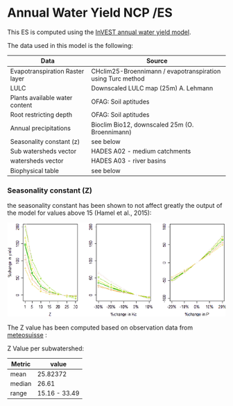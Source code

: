 # Annual Water Yield NCP /ES

This ES is computed using the [InVEST annual water yield model](https://storage.googleapis.com/releases.naturalcapitalproject.org/invest-userguide/latest/annual_water_yield.html). 

The data used in this model is the following: 

| Data                            | Source                                                      |
| ------------------------------- | ----------------------------------------------------------- |
| Evapotranspiration Raster layer | CHclim25-Broennimann / evapotranspiration using Turc method |
| LULC                            | Downscaled LULC map (25m) A. Lehmann                        |
| Plants available water content  | OFAG: Soil aptitudes                                        |
| Root restricting depth          | OFAG: Soil aptitudes                                        |
| Annual precipitations           | Bioclim Bio12, downscaled 25m (O. Broennimann)              |
| Seasonality constant (z)        | see below                                                   |
| Sub watersheds vector           | HADES A02 - medium catchments                               |
| watersheds vector               | HADES A03 - river basins                                    |
| Biophysical table               | see below                                                   |

### Seasonality constant (Z)

the seasonality constant has been shown to not affect greatly the output of the model for values above 15 (Hamel et al., 2015): 

![](https://github.com/ValParCH/ValparCH/blob/main/annual_water_yield/figs/Z_Kc_P.png)

The Z value has been computed based on observation data from [meteosuisse](https://www.meteosuisse.admin.ch/product/input/climate-data/normwerte-pro-messgroesse/np8110/nvrep_np8110_rsd010m0_f.pdf) : 

Z Value per subwatershed: 

| Metric | value         |
| ------ | ------------- |
| mean   | 25.82372      |
| median | 26.61         |
| range  | 15.16 - 33.49 |

